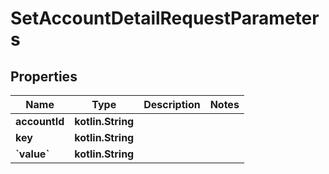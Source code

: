 
# SetAccountDetailRequestParameters

## Properties
Name | Type | Description | Notes
------------ | ------------- | ------------- | -------------
**accountId** | **kotlin.String** |  | 
**key** | **kotlin.String** |  | 
**&#x60;value&#x60;** | **kotlin.String** |  | 



